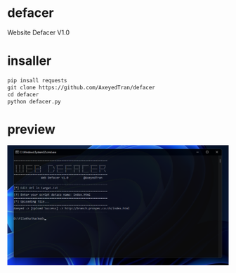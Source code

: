 # defacer
Website Defacer V1.0
# insaller
```
pip insall requests
git clone https://github.com/AxeyedTran/defacer
cd defacer
python defacer.py
```
# preview
<img alt="Preview" src="test.png">
